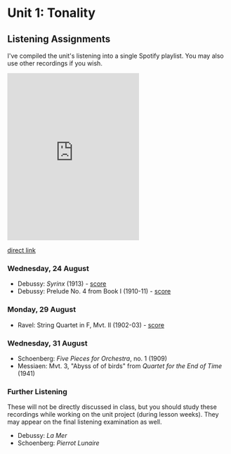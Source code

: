 # Unit 1: Tonality

## Listening Assignments

I've compiled the unit's listening into a single Spotify playlist. You may also use other recordings if you wish.

<iframe src="https://embed.spotify.com/?uri=spotify%3Auser%3Adavemacdo%3Aplaylist%3A69rybvDfIcNV7aLoitEJap" width="300" height="380" frameborder="0" allowtransparency="true"></iframe>

[direct link](https://open.spotify.com/user/davemacdo/playlist/69rybvDfIcNV7aLoitEJap)

### Wednesday, 24 August

- Debussy: _Syrinx_ (1913) - [score](http://imslp.org/wiki/Syrinx_(Debussy,_Claude))
- Debussy: Prelude No. 4 from Book I (1910-11) - [score](http://imslp.org/wiki/Pr%C3%A9ludes_(Book_1)_(Debussy,_Claude))

### Monday, 29 August

- Ravel: String Quartet in F, Mvt. II (1902-03) - [score](http://imslp.org/wiki/String_Quartet_in_F_major_(Ravel,_Maurice))

### Wednesday, 31 August

- Schoenberg: _Five Pieces for Orchestra_, no. 1 (1909)
- Messiaen: Mvt. 3, "Abyss of of birds" from _Quartet for the End of Time_ (1941)

### Further Listening

These will not be directly discussed in class, but you should study these recordings while working on the unit project (during lesson weeks). They may appear on the final listening examination as well.

- Debussy: _La Mer_
- Schoenberg: _Pierrot Lunaire_
